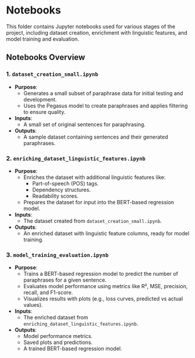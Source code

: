 # Notebooks

This folder contains Jupyter notebooks used for various stages of the project, including dataset creation, enrichment with linguistic features, and model training and evaluation.

## Notebooks Overview

### 1. `dataset_creation_small.ipynb`
- **Purpose**: 
  - Generates a small subset of paraphrase data for initial testing and development.
  - Uses the Pegasus model to create paraphrases and applies filtering to ensure quality.
- **Inputs**:
  - A small set of original sentences for paraphrasing.
- **Outputs**:
  - A sample dataset containing sentences and their generated paraphrases.

### 2. `enriching_dataset_linguistic_features.ipynb`
- **Purpose**:
  - Enriches the dataset with additional linguistic features like:
    - Part-of-speech (POS) tags.
    - Dependency structures.
    - Readability scores.
  - Prepares the dataset for input into the BERT-based regression model.
- **Inputs**:
  - The dataset created from `dataset_creation_small.ipynb`.
- **Outputs**:
  - An enriched dataset with linguistic feature columns, ready for model training.

### 3. `model_training_evaluation.ipynb`
- **Purpose**:
  - Trains a BERT-based regression model to predict the number of paraphrases for a given sentence.
  - Evaluates model performance using metrics like R², MSE, precision, recall, and F1-score.
  - Visualizes results with plots (e.g., loss curves, predicted vs actual values).
- **Inputs**:
  - The enriched dataset from `enriching_dataset_linguistic_features.ipynb`.
- **Outputs**:
  - Model performance metrics.
  - Saved plots and predictions.
  - A trained BERT-based regression model.
